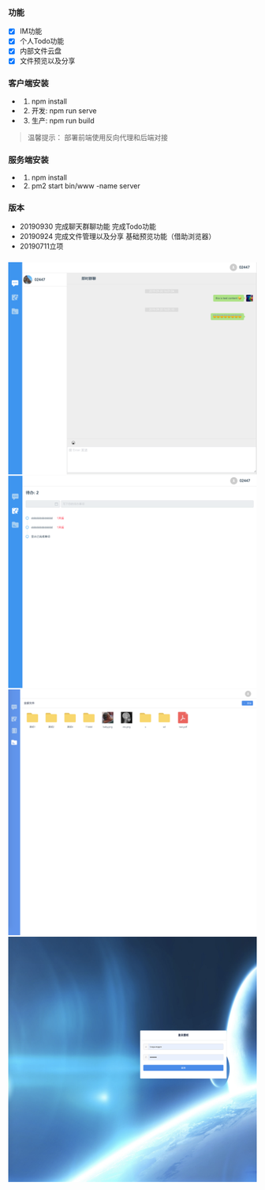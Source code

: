 
### 功能
- [x] IM功能   
- [x] 个人Todo功能
- [x] 内部文件云盘
- [x] 文件预览以及分享   

### 客户端安装
* 1. npm install
* 2. 开发: npm run serve
* 3. 生产: npm run build

> 温馨提示： 部署前端使用反向代理和后端对接

### 服务端安装
* 1. npm install
* 2. pm2 start bin/www -name server

### 版本
* 20190930 完成聊天群聊功能 完成Todo功能
* 20190924 完成文件管理以及分享 基础预览功能（借助浏览器）
* 20190711立项

### 
![聊天](https://raw.githubusercontent.com/gytai/meyer-tools/master/docs/ui/chat.png)
![Todo面板](https://raw.githubusercontent.com/gytai/meyer-tools/master/docs/ui/todo.png)
![文件管理](https://raw.githubusercontent.com/gytai/meyer-tools/master/docs/ui/file.png)
![登录](https://raw.githubusercontent.com/gytai/meyer-tools/master/docs/ui/login.png)
